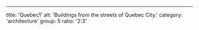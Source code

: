 ---
title: 'Quebec1'
alt: 'Buildings from the streets of Quebec City.'
category: 'architecture'
group: 5
ratio: '2:3'